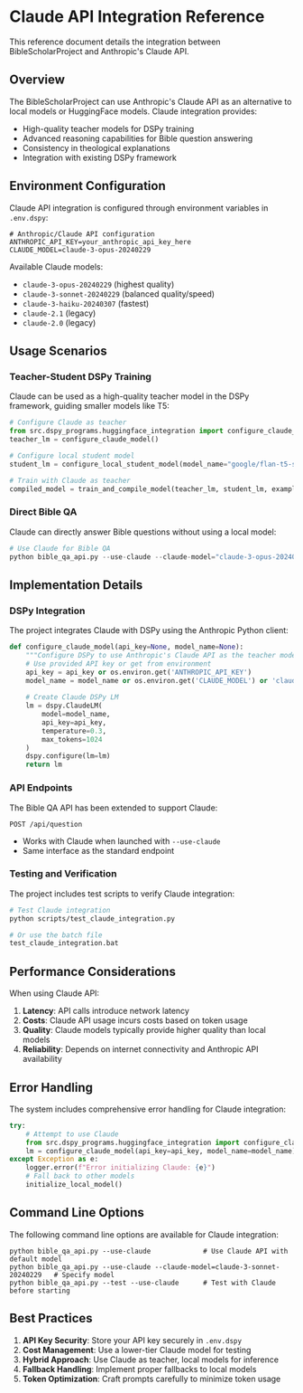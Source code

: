 # Claude API Integration Reference

This reference document details the integration between BibleScholarProject and Anthropic's Claude API.

## Overview

The BibleScholarProject can use Anthropic's Claude API as an alternative to local models or HuggingFace models. Claude integration provides:
- High-quality teacher models for DSPy training
- Advanced reasoning capabilities for Bible question answering
- Consistency in theological explanations
- Integration with existing DSPy framework

## Environment Configuration

Claude API integration is configured through environment variables in `.env.dspy`:

```
# Anthropic/Claude API configuration
ANTHROPIC_API_KEY=your_anthropic_api_key_here
CLAUDE_MODEL=claude-3-opus-20240229
```

Available Claude models:
- `claude-3-opus-20240229` (highest quality)
- `claude-3-sonnet-20240229` (balanced quality/speed)
- `claude-3-haiku-20240307` (fastest)
- `claude-2.1` (legacy)
- `claude-2.0` (legacy)

## Usage Scenarios

### Teacher-Student DSPy Training

Claude can be used as a high-quality teacher model in the DSPy framework, guiding smaller models like T5:

```python
# Configure Claude as teacher
from src.dspy_programs.huggingface_integration import configure_claude_model
teacher_lm = configure_claude_model()

# Configure local student model
student_lm = configure_local_student_model(model_name="google/flan-t5-small")

# Train with Claude as teacher
compiled_model = train_and_compile_model(teacher_lm, student_lm, examples)
```

### Direct Bible QA

Claude can directly answer Bible questions without using a local model:

```python
# Use Claude for Bible QA
python bible_qa_api.py --use-claude --claude-model="claude-3-opus-20240229"
```

## Implementation Details

### DSPy Integration

The project integrates Claude with DSPy using the Anthropic Python client:

```python
def configure_claude_model(api_key=None, model_name=None):
    """Configure DSPy to use Anthropic's Claude API as the teacher model."""
    # Use provided API key or get from environment
    api_key = api_key or os.environ.get('ANTHROPIC_API_KEY')
    model_name = model_name or os.environ.get('CLAUDE_MODEL') or 'claude-3-opus-20240229'
    
    # Create Claude DSPy LM
    lm = dspy.ClaudeLM(
        model=model_name,
        api_key=api_key,
        temperature=0.3,
        max_tokens=1024
    )
    dspy.configure(lm=lm)
    return lm
```

### API Endpoints

The Bible QA API has been extended to support Claude:

`POST /api/question` 
- Works with Claude when launched with `--use-claude`
- Same interface as the standard endpoint

### Testing and Verification

The project includes test scripts to verify Claude integration:

```bash
# Test Claude integration
python scripts/test_claude_integration.py

# Or use the batch file
test_claude_integration.bat
```

## Performance Considerations

When using Claude API:

1. **Latency**: API calls introduce network latency
2. **Costs**: Claude API usage incurs costs based on token usage
3. **Quality**: Claude models typically provide higher quality than local models
4. **Reliability**: Depends on internet connectivity and Anthropic API availability

## Error Handling

The system includes comprehensive error handling for Claude integration:

```python
try:
    # Attempt to use Claude
    from src.dspy_programs.huggingface_integration import configure_claude_model
    lm = configure_claude_model(api_key=api_key, model_name=model_name)
except Exception as e:
    logger.error(f"Error initializing Claude: {e}")
    # Fall back to other models
    initialize_local_model()
```

## Command Line Options

The following command line options are available for Claude integration:

```
python bible_qa_api.py --use-claude             # Use Claude API with default model
python bible_qa_api.py --use-claude --claude-model=claude-3-sonnet-20240229   # Specify model
python bible_qa_api.py --test --use-claude      # Test with Claude before starting
```

## Best Practices

1. **API Key Security**: Store your API key securely in `.env.dspy`
2. **Cost Management**: Use a lower-tier Claude model for testing
3. **Hybrid Approach**: Use Claude as teacher, local models for inference
4. **Fallback Handling**: Implement proper fallbacks to local models
5. **Token Optimization**: Craft prompts carefully to minimize token usage 